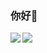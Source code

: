 ### 你好👋
<img align="left" src="https://github-readme-stat-theta.vercel.app/api?username=jiajiaxd&show_icons=true&theme=jolly" />  
<img align="left" src="https://github-readme-stat-theta.vercel.app/api/top-langs/?username=jiajiaxd&hide_border=true&layout=compact&show_icons=true&theme=jolly" />  
